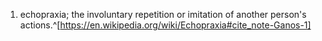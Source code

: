 1. echopraxia; the involuntary repetition or imitation of another person's actions.^[https://en.wikipedia.org/wiki/Echopraxia#cite_note-Ganos-1]